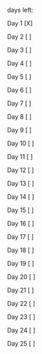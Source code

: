 days left:

Day 1 [X]

Day 2 [ ]

Day 3 [ ]

Day 4 [ ]

Day 5 [ ]

Day 6 [ ]

Day 7 [ ]

Day 8 [ ]

Day 9 [ ]

Day 10 [ ]

Day 11 [ ]

Day 12 [ ]

Day 13 [ ]

Day 14 [ ]

Day 15 [ ]

Day 16 [ ]

Day 17 [ ]

Day 18 [ ]

Day 19 [ ]

Day 20 [ ]

Day 21 [ ]

Day 22 [ ]

Day 23 [ ]

Day 24 [ ]

Day 25 [ ]
